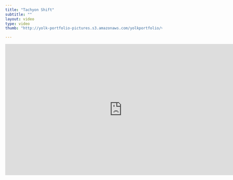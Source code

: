 ```yaml
---
title: "Tachyon Shift"
subtitle: ""
layout: video
type: video
thumb: "http://yolk-portfolio-pictures.s3.amazonaws.com/yolkportfolio/videos/TachyonShift-thumb.jpg"

---
```


<iframe src="http://player.vimeo.com/video/28274354?title=0&amp;byline=0&amp;portrait=0&amp;autoplay=0" width="750" height="422" frameborder="0"></iframe>
